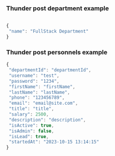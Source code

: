 ### Thunder post department example

```jsx

{
 "name": "FullStack Department"
}

```

### Thunder post personnels example

```jsx
{
 "departmentId": "departmentId",
 "username": "test",
 "password": "1234",
 "firstName": "firstName",
 "lastName": "lastName",
 "phone": "123456789",
 "email": "email@site.com",
 "title": "title",
 "salary": 2500,
 "description": "description",
 "isActive": true,
 "isAdmin": false,
 "isLead": true,
 "startedAt": "2023-10-15 13:14:15"
}

```

###

```jsx

```

###

```jsx

```
